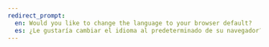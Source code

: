 ```yaml
---
redirect_prompt:
  en: Would you like to change the language to your browser default?
  es: ¿Le gustaría cambiar el idioma al predeterminado de su navegador?
---
```

